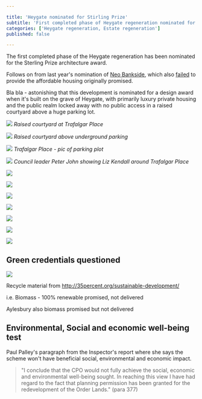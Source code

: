 ```yaml
---

title: 'Heygate nominated for Stirling Prize'
subtitle: 'First completed phase of Heygate regeneration nominated for architecture award'
categories: ['Heygate regeneration, Estate regeneration']
published: false

---
```

The first completed phase of the Heygate regeneration has been nominated for the Sterling Prize architecture award.

Follows on from last year's nomination of [Neo Bankside](http://35percent.org/neo-bankside), which also [failed](https://www.theguardian.com/artanddesign/architecture-design-blog/2015/jul/21/neo-bankside-how-richard-rogers-new-non-dom-accom-cut-out-the-poor) to provide the affordable housing originally promised.


Bla bla - astonishing that this development is nominated for a design award when it's built on the grave of Heygate, with primarily luxury private housing and the public realm locked away with no public access in a raised courtyard above a huge parking lot.

![](/img/trafalgarplacecourtyard.jpg)
*Raised courtyard at Trafalgar Place*

![](http://crappistmartin.github.io/images/heygate_raised_courtyards2.png)
*Raised courtyard above underground parking*

![](/img/undergroundcarpark.jpg)
*Trafalgar Place - pic of parking plot*

![](/img/pjlizkendalltrafalgarplace.jpg)
*Council leader Peter John showing Liz Kendall around Trafalgar Place*

![](/img/pj_lizkendal_heygate.png)

![](/img/TrafalgarPlaceCN.png)

![](/img/bojoandpj.jpg)

![](/img/heygatevisit.jpg)

![](/img/brandonlewistrafalgarplace.png)

![](/img/trafalgarplacebasketballcourt.jpg)

![](/img/trafalgarplacedemolition.jpg)
 
## Green credentials questioned
![](http://crappistmartin.github.io/images/elephantpark_marketing.jpg)

Recycle material from http://35percent.org/sustainable-development/

i.e. Biomass - 100% renewable promised, not delivered

Aylesbury also biomass promised but not delivered 



## Environmental, Social and economic well-being test

Paul Palley's paragraph from the Inspector's report where she says the scheme won't have beneficial social, environmental and economic impact.

> "I conclude that the CPO would not fully achieve the social, economic and environmental well-being sought. In reaching this view I have had regard to the fact that planning permission has been granted for the redevelopment of the Order Lands." (para 377) 


